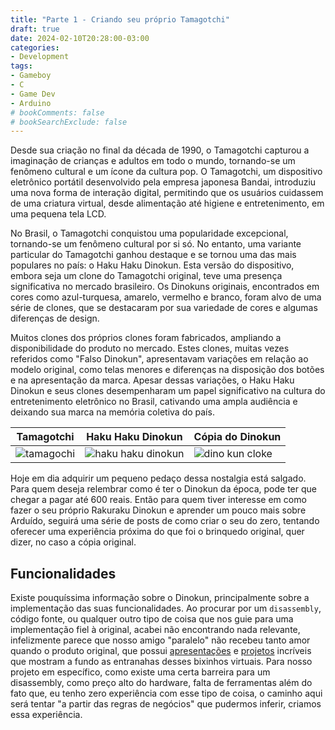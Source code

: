 ```yaml
---
title: "Parte 1 - Criando seu próprio Tamagotchi"
draft: true
date: 2024-02-10T20:28:00-03:00
categories:
- Development
tags:
- Gameboy
- C
- Game Dev
- Arduino
# bookComments: false
# bookSearchExclude: false
---
```


Desde sua criação no final da década de 1990, o Tamagotchi capturou a imaginação de crianças e adultos em todo o mundo, tornando-se um fenômeno cultural e um ícone da cultura pop. O Tamagotchi, um dispositivo eletrônico portátil desenvolvido pela empresa japonesa Bandai, introduziu uma nova forma de interação digital, permitindo que os usuários cuidassem de uma criatura virtual, desde alimentação até higiene e entretenimento, em uma pequena tela LCD.

No Brasil, o Tamagotchi conquistou uma popularidade excepcional, tornando-se um fenômeno cultural por si só. No entanto, uma variante particular do Tamagotchi ganhou destaque e se tornou uma das mais populares no país: o Haku Haku Dinokun. Esta versão do dispositivo, embora seja um clone do Tamagotchi original, teve uma presença significativa no mercado brasileiro. Os Dinokuns originais, encontrados em cores como azul-turquesa, amarelo, vermelho e branco, foram alvo de uma série de clones, que se destacaram por sua variedade de cores e algumas diferenças de design.

Muitos clones dos próprios clones foram fabricados, ampliando a disponibilidade do produto no mercado. Estes clones, muitas vezes referidos como "Falso Dinokun", apresentavam variações em relação ao modelo original, como telas menores e diferenças na disposição dos botões e na apresentação da marca. Apesar dessas variações, o Haku Haku Dinokun e seus clones desempenharam um papel significativo na cultura do entretenimento eletrônico no Brasil, cativando uma ampla audiência e deixando sua marca na memória coletiva do país.

| Tamagotchi  | Haku Haku Dinokun | Cópia do Dinokun |
|---|---|---|
| ![tamagochi](../images/tamagotchi.png) |  ![haku haku dinokun](../images/hakuhaku.png) | ![dino kun cloke](../images/hakuhaku-clone.png) |

Hoje em dia adquirir um pequeno pedaço dessa nostalgia está salgado. Para quem deseja relembrar como é ter o Dinokun da época, pode ter que chegar a pagar até 600 reais. 
Então para quem tiver interesse em como fazer o seu próprio
Rakuraku Dinokun e aprender um pouco mais sobre Arduído, seguirá uma série de posts de como criar o seu do zero, tentando oferecer uma experiência próxima do que foi o 
brinquedo original, quer dizer, no caso a cópia original.

## Funcionalidades

Existe pouquíssima informação sobre o Dinokun, principalmente sobre a implementação das suas funcionalidades. Ao procurar por um `disassembly`, código fonte, ou
qualquer outro tipo de coisa que nos guie para uma implementação fiel à original, acabei não encontrando nada relevante, infelizmente parece que nosso amigo
"paralelo" não recebeu tanto amor quando o produto original, que possui [apresentações](https://www.youtube.com/watch?v=c4PkcZScBV8) e [projetos](https://github.com/anabolyc/Tamagotchi) incríveis que mostram a fundo as entranahas desses bixinhos virtuais. Para nosso projeto em específico, como existe uma certa barreira para um disassembly, como
preço alto do hardware, falta de ferramentas além do fato que, eu tenho zero experiência com esse tipo de coisa, o caminho aqui será tentar "a partir das regras de negócios"
que pudermos inferir, criamos essa experiência.